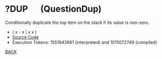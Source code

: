 # ?DUP &emsp; (QuestionDup)
Conditionally duplicate the top item on the stack if its value is non-zero.
* ( x - x | x x )
* [Source Code](../words/core/QuestionDup.cs)
* Execution Tokens: 1551943661 (interpreted) and 1015072749 (compiled)


[BACK](builtins.md#QuestionDup)

